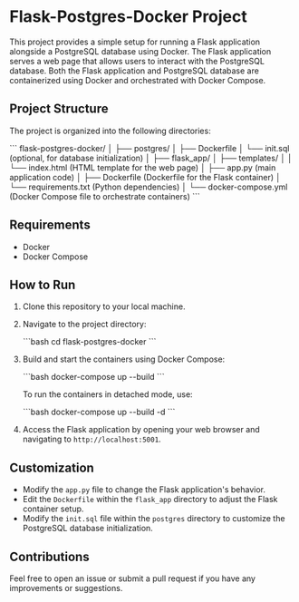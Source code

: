 # Flask-Postgres-Docker Project

This project provides a simple setup for running a Flask application alongside a PostgreSQL database using Docker. The Flask application serves a web page that allows users to interact with the PostgreSQL database. Both the Flask application and PostgreSQL database are containerized using Docker and orchestrated with Docker Compose.

## Project Structure

The project is organized into the following directories:

\`\`\`
flask-postgres-docker/
│
├── postgres/
│   ├── Dockerfile
│   └── init.sql (optional, for database initialization)
│
├── flask_app/
│   ├── templates/
│   │   └── index.html (HTML template for the web page)
│   ├── app.py (main application code)
│   ├── Dockerfile (Dockerfile for the Flask container)
│   └── requirements.txt (Python dependencies)
│
└── docker-compose.yml (Docker Compose file to orchestrate containers)
\`\`\`

## Requirements

- Docker
- Docker Compose

## How to Run

1. Clone this repository to your local machine.

2. Navigate to the project directory:

   \`\`\`bash
   cd flask-postgres-docker
   \`\`\`

3. Build and start the containers using Docker Compose:

   \`\`\`bash
   docker-compose up --build
   \`\`\`

   To run the containers in detached mode, use:

   \`\`\`bash
   docker-compose up --build -d
   \`\`\`

4. Access the Flask application by opening your web browser and navigating to `http://localhost:5001`.

## Customization

- Modify the `app.py` file to change the Flask application's behavior.
- Edit the `Dockerfile` within the `flask_app` directory to adjust the Flask container setup.
- Modify the `init.sql` file within the `postgres` directory to customize the PostgreSQL database initialization.


## Contributions

Feel free to open an issue or submit a pull request if you have any improvements or suggestions.
